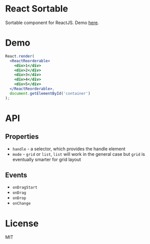 # React Sortable

Sortable component for ReactJS. Demo [here](https://mgechev.github.io/react-reorderable/).

# Demo

```jsx
React.render(
  <ReactReorderable>
    <div>1</div>
    <div>2</div>
    <div>3</div>
    <div>4</div>
    <div>5</div>
  </ReactReorderable>,
  document.getElementById('container')
);
```

# API

## Properties

- `handle` - a selector, which provides the handle element
- `mode` - `grid` or `list`, `list` will work in the general case but `grid` is eventually smarter for grid layout

## Events

- `onDragStart`
- `onDrag`
- `onDrop`
- `onChange`

# License

MIT
